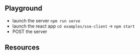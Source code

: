 ## Playground

- launch the server `npm run serve`
- launch the react app `cd examples/sse-client` -> `npm start`
- POST the server

## Resources

[digitalocean-tuto]: https://www.digitalocean.com/community/tutorials/nodejs-server-sent-events-build-realtime-app
[sse-utils]: https://github.com/dpskvn/express-sse/blob/master/index.js

